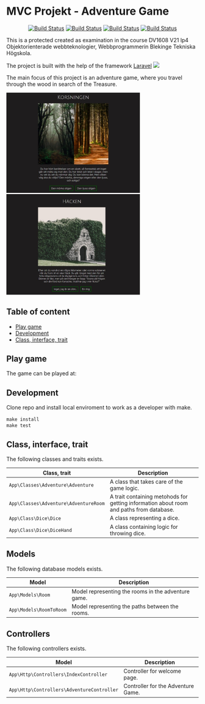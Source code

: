 # MVC Projekt - Adventure Game

<p align="center">
<a href="https://travis-ci.org/VeronicaAxelsson/mvc-projekt"><img src="https://travis-ci.org/VeronicaAxelsson/mvc-projekt.svg" alt="Build Status"></a>
<a href="https://scrutinizer-ci.com/g/VeronicaAxelsson/mvc-projekt/?branch=master"><img src="https://scrutinizer-ci.com/g/VeronicaAxelsson/mvc-projekt/badges/quality-score.png?b=main" alt="Build Status"></a>
<a href="https://scrutinizer-ci.com/g/VeronicaAxelsson/mvc-projekt/?branch=master""><img src="https://scrutinizer-ci.com/g/VeronicaAxelsson/mvc-projekt/badges/build.png?b=main" alt="Build Status"></a>
<a href="https://scrutinizer-ci.com/g/VeronicaAxelsson/mvc-projekt/?branch=master"><img src="https://scrutinizer-ci.com/g/VeronicaAxelsson/mvc-projekt/badges/coverage.png?b=main" alt="Build Status"></a>

This is a protected created as examination in the course DV1608 V21 lp4 Objektorienterade webbteknologier, Webbprogrammerin Blekinge Tekniska Högskola.

The project is built with the help of the framework [Laravel](https://laravel.com/) <img src="https://raw.githubusercontent.com/laravel/art/master/logo-lockup/5%20SVG/2%20CMYK/1%20Full%20Color/laravel-logolockup-cmyk-red.svg" width="200">

The main focus of this project is an adventure game, where you travel through the wood in search of the Treasure.

<img src="public/img/for_readme.jpg" alt="game" width="350"/> <img src="public/img/for_readme2.jpg" alt="game" width="350"/>



## Table of content
* [Play game](#play-game)
* [Development](#development)
* [Class, interface, trait](#class-interface-trait)



## Play game
The game can be played at:


## Development
Clone repo and install local enviroment to work as a developer with make.

```text
make install
make test
```

## Class, interface, trait
The following classes and traits exists.

| Class, trait                       | Description |
|------------------------------------|-------------|
| `App\Classes\Adventure\Adventure`            | A class that takes care of the game logic.  |
| `App\Classes\Adventure\AdventureRoom`        | A trait containing metohods for getting information about room and paths from database. |
| `App\Class\Dice\Dice`                        | A class representing a dice.
| `App\Class\Dice\DiceHand`                    | A class containing logic for throwing dice.

## Models
The following database models exists.

| Model                       | Description |
|------------------------------------|-------------|
| `App\Models\Room`            | Model representing the rooms in the adventure game.  |
| `App\Models\RoomToRoom`           | Model representing the paths between the rooms. |

## Controllers
The following controllers exists.

| Model                       | Description |
|------------------------------------|-------------|
| `App\Http\Controllers\IndexController`            | Controller for welcome page.  |
| `App\Http\Controllers\AdventureController`            | Controller for the Adventure Game. |
